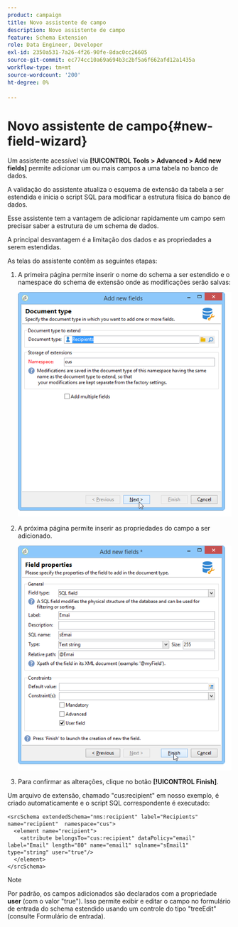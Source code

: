 ```yaml
---
product: campaign
title: Novo assistente de campo
description: Novo assistente de campo
feature: Schema Extension
role: Data Engineer, Developer
exl-id: 2350a531-7a26-4f26-90fe-8dac0cc26605
source-git-commit: ec774cc10a69a694b3c2bf5a6f662afd12a1435a
workflow-type: tm+mt
source-wordcount: '200'
ht-degree: 0%

---
```


# Novo assistente de campo{#new-field-wizard}


Um assistente acessível via **[!UICONTROL Tools > Advanced > Add new fields]** permite adicionar um ou mais campos a uma tabela no banco de dados.

A validação do assistente atualiza o esquema de extensão da tabela a ser estendida e inicia o script SQL para modificar a estrutura física do banco de dados.

Esse assistente tem a vantagem de adicionar rapidamente um campo sem precisar saber a estrutura de um schema de dados.

A principal desvantagem é a limitação dos dados e as propriedades a serem estendidas.

As telas do assistente contêm as seguintes etapas:

1. A primeira página permite inserir o nome do schema a ser estendido e o namespace do schema de extensão onde as modificações serão salvas:

   ![](assets/d_ncs_integration_schema_addfield.png)

1. A próxima página permite inserir as propriedades do campo a ser adicionado.

   ![](assets/d_ncs_integration_schema_addfield2.png)

1. Para confirmar as alterações, clique no botão **[!UICONTROL Finish]**.

Um arquivo de extensão, chamado &quot;cus:recipient&quot; em nosso exemplo, é criado automaticamente e o script SQL correspondente é executado:

```
<srcSchema extendedSchema="nms:recipient" label="Recipients" name="recipient"  namespace="cus">  
  <element name="recipient">    
    <attribute belongsTo="cus:recipient" dataPolicy="email" label="Email" length="80" name="email1" sqlname="sEmail1" type="string" user="true"/>  
  </element>
</srcSchema>
```

>[!NOTE]
>
>Por padrão, os campos adicionados são declarados com a propriedade **user** (com o valor &quot;true&quot;). Isso permite exibir e editar o campo no formulário de entrada do schema estendido usando um controle do tipo &quot;treeEdit&quot; (consulte Formulário de entrada).
